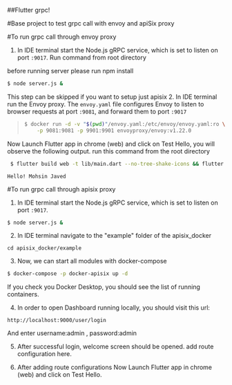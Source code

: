 ##Flutter grpc!

#Base project to test grpc call with envoy and apiSix proxy

#To run grpc call through envoy proxy

1. In IDE terminal start the Node.js gRPC service, which is set to listen on port `:9017`. Run command from root directory

before running server please run npm install
```sh
$ node server.js &
```

This step can be skipped if you want to setup just apisix 2. In IDE terminal run the Envoy proxy. The `envoy.yaml` file configures Envoy to listen to
browser requests at port `:9081`, and forward them to port `:9017`

> ```sh
> $ docker run -d -v "$(pwd)"/envoy.yaml:/etc/envoy/envoy.yaml:ro \
>     -p 9081:9081 -p 9901:9901 envoyproxy/envoy:v1.22.0
> ```

Now Launch Flutter app in chrome (web) and click on Test Hello, you will observe the following output. run this command from the root directory

```sh
 $ flutter build web -t lib/main.dart --no-tree-shake-icons && flutter run -d chrome -t lib/main.dart --flavor development
```

```
Hello! Mohsin Javed
```

#To run grpc call through apisix proxy

1. In IDE terminal start the Node.js gRPC service, which is set to listen on port `:9017`.

```sh
$ node server.js &
```

2. In IDE terminal navigate to the "example" folder of the apisix_docker

```
cd apisix_docker/example
```

3. Now, we can start all modules with docker-compose

```sh
$ docker-compose -p docker-apisix up -d
```

If you check you Docker Desktop, you should see the list of running containers.

4. In order to open Dashboard running locally, you should visit this url:

```
http://localhost:9000/user/login
```

And enter username:admin , password:admin

5. After successful login, welcome screen should be opened. add route configuration here.

6. After adding route configurations Now Launch Flutter app in chrome (web) and click on Test Hello.
